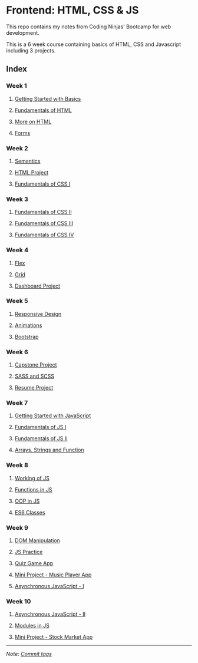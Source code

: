 # Frontend: HTML, CSS & JS

This repo contains my notes from Coding Ninjas' Bootcamp for web development.

This is a 6 week course containing basics of HTML, CSS and Javascript including
3 projects.

## Index

### Week 1

1. [Getting Started with Basics](HTML/Getting%20Started%20with%20Basics/)

2. [Fundamentals of HTML](HTML/Fundamentals%20of%20HTML/)

3. [More on HTML](HTML/More%20on%20HTML/)

4. [Forms](HTML/Forms/)

### Week 2

1. [Semantics](HTML/Semantics/)

2. [HTML Project](Projects/HTML/HTML%20Project/)

3. [Fundamentals of CSS I](CSS/Fundamentals%20of%20CSS%20I/)

### Week 3

1. [Fundamentals of CSS II](CSS/Fundamentals%20of%20CSS%20II/)

2. [Fundamentals of CSS III](CSS/Fundamentals%20of%20CSS%20III/)

3. [Fundamentals of CSS IV](Projects/CSS/Fundamentals%20of%20CSS%20IV/)

### Week 4

1. [Flex](CSS/Flex/)

2. [Grid](CSS/Grid/)

3. [Dashboard Project](Projects/CSS/Dashboard%20Project/)

### Week 5

1. [Responsive Design](Projects/CSS/Responsive%20Design/)

2. [Animations](CSS/Animations/)

3. [Bootstrap](CSS/Bootstrap/)

### Week 6

1. [Capstone Project](Projects/CSS/Capstone%20Project/)

2. [SASS and SCSS](Projects/CSS/SASS%20and%20SCSS/)

3. [Resume Project](Projects/CSS/Resume%20Project/)

### Week 7

1. [Getting Started with JavaScript](JS/Getting%20Started%20with%20JavaScript/)

2. [Fundamentals of JS I](JS/Fundamentals%20of%20JS%20I/)

3. [Fundamentals of JS II](JS/Fundamentals%20of%20JS%20II/)

4. [Arrays, Strings and Function](JS/Arrays,%20Strings%20and%20Function/)

### Week 8

1. [Working of JS](JS/Working%20of%20JS/)

2. [Functions in JS](JS/Functions%20in%20JS/)

3. [OOP in JS](JS/OOP%20in%20JS/)

4. [ES6 Classes](JS/ES6%20Classes/)

### Week 9

1. [DOM Manipulation](JS/DOM%20Manipulation/)

2. [JS Practice](Projects/JS/JS%20Practice/)

3. [Quiz Game App](Projects/JS/Quiz%20Game%20App/)

4. [Mini Project - Music Player App](Projects/JS/Music%20Player%20App/)

5. [Asynchronous JavaScript - I](JS/Asynchronous%20JavaScript%20-%20I/)

### Week 10

1. [Asynchronous JavaScript - II](JS/Asynchronous%20JavaScript%20-%20II/)

2. [Modules in JS](JS/Modules%20in%20JS/)

3. [Mini Project - Stock Market App](Projects/JS/Stock%20Market%20App/)

---

*Note*: [*Commit tags*](<https://bit.ly/commit-message-tags>)

